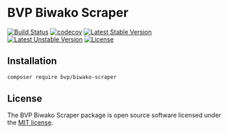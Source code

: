 # BVP Biwako Scraper

[![Build Status](https://github.com/shimomo/bvp-biwako-scraper/workflows/Tests/badge.svg)](https://github.com/shimomo/bvp-biwako-scraper/actions?query=workflow%3Atests)
[![codecov](https://codecov.io/gh/shimomo/bvp-biwako-scraper/graph/badge.svg?token=G3U8D8I78T)](https://codecov.io/gh/shimomo/bvp-biwako-scraper)
[![Latest Stable Version](https://poser.pugx.org/bvp/biwako-scraper/v/stable)](https://packagist.org/packages/bvp/biwako-scraper)
[![Latest Unstable Version](https://poser.pugx.org/bvp/biwako-scraper/v/unstable)](https://packagist.org/packages/bvp/biwako-scraper)
[![License](https://poser.pugx.org/bvp/biwako-scraper/license)](https://packagist.org/packages/bvp/biwako-scraper)

## Installation
```bash
composer require bvp/biwako-scraper
```

## License
The BVP Biwako Scraper package is open source software licensed under the [MIT license](LICENSE).
